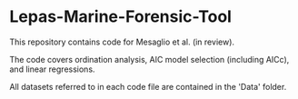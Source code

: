 # Lepas-Marine-Forensic-Tool

This repository contains code for Mesaglio et al. (in review). 

The code covers ordination analysis, AIC model selection (including AICc), and linear regressions.

All datasets referred to in each code file are contained in the 'Data' folder. 
